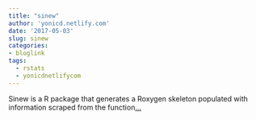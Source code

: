 ```yaml
---
title: "sinew"
author: 'yonicd.netlify.com'
date: '2017-05-03'
slug: sinew
categories:
- bloglink
tags:
  - rstats
  - yonicdnetlifycom
---
```


Sinew is a R package that generates a Roxygen skeleton populated with information scraped from the function[... <i class="fas fa-external-link-alt"></i>](https://yonicd.netlify.com/post/2017-05-03-sinew/)

